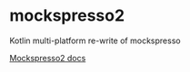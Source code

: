 # mockspresso2

Kotlin multi-platform re-write of mockspresso

[Mockspresso2 docs](https://episode6.github.io/mockspresso2/)
